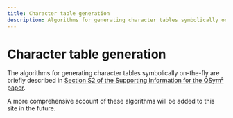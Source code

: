 ```yaml
---
title: Character table generation
description: Algorithms for generating character tables symbolically on-the-fly
---
```


# Character table generation

The algorithms for generating character tables symbolically on-the-fly are briefly described in [Section S2 of the Supporting Information for the QSym² paper](../about/authorship.md#publications).

A more comprehensive account of these algorithms will be added to this site in the future.
